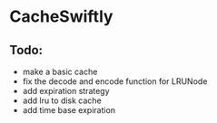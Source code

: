 # CacheSwiftly

## Todo:
- make a basic cache
- fix the decode and encode function for LRUNode
- add expiration strategy
- add lru to disk cache
- add time base expiration
